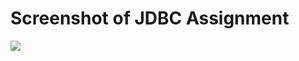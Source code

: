 # Screenshot of JDBC Assignment

<img src="https://github.com/omarFarukPialBJIT/JDBC-assignment/assets/141900435/4ab59143-6446-4785-9d6a-6a38cf9a5f21">
